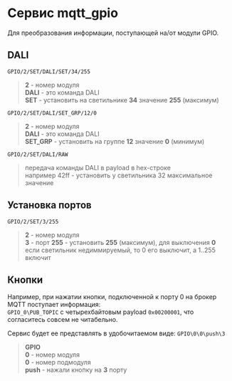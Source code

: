 # Сервис mqtt_gpio
Для преобразования информации, поступающей на/от модули GPIO.

## DALI

`GPIO/2/SET/DALI/SET/34/255`
>**2** - номер модуля  
**DALI** - это команда DALI  
**SET** - установить на светильнике **34** значение **255** (максимум)

`GPIO/2/SET/DALI/SET_GRP/12/0`
>**2** - номер модуля  
**DALI** - это команда DALI  
**SET_GRP** - установить на группе **12** значение **0** (минимум)

`GPIO/2/SET/DALI/RAW`
>передача команды DALI в payload в hex-строке  
>например 42ff - установить у светильника 32 максимальное значение

## Установка портов
`GPIO/2/SET/3/255`  
>**2** - номер модуля  
**3** - порт
**255** - установить **255** (максимум), для выключения **0**
если светильник недиммируемый, то 0 его выключит, а 1..255 включит


## Кнопки

Например, при нажатии кнопки, подключенной к порту 0 на брокер MQTT поступает информация:  
`GPIO_0\PUB_TOPIC` c четырехбайтовым payload `0х00200001`, что согласитесь совсем не читабельно.

Сервис будет ее представлять в удобочитаемом виде: `GPIO\0\0\push\3`  
> **GPIO**  
**0** - номер модуля  
**0** - номер подмодуля  
**push** - нажали кнопку на **3** порту
 
